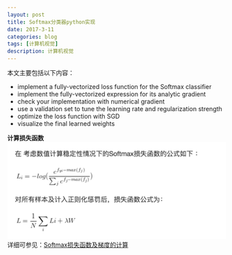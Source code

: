 ```yaml
---
layout: post
title: Softmax分类器python实现
date: 2017-3-11
categories: blog
tags: [计算机视觉]
description: 计算机视觉
---
```


本文主要包括以下内容：        

- implement a fully-vectorized loss function for the Softmax classifier
- implement the fully-vectorized expression for its analytic gradient
- check your implementation with numerical gradient
- use a validation set to tune the learning rate and regularization strength
- optimize the loss function with SGD
- visualize the final learned weights

**计算损失函数**           
![](https://raw.githubusercontent.com/whuhan2013/myImage/master/cs231n/chapter9/p1.png)
详细可参见：[Softmax损失函数及梯度的计算](https://zhuanlan.zhihu.com/p/21485970)       


